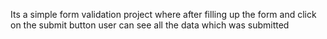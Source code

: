 Its a simple form validation project where after filling up the form  and click on the submit button user can see all the data  which was submitted
